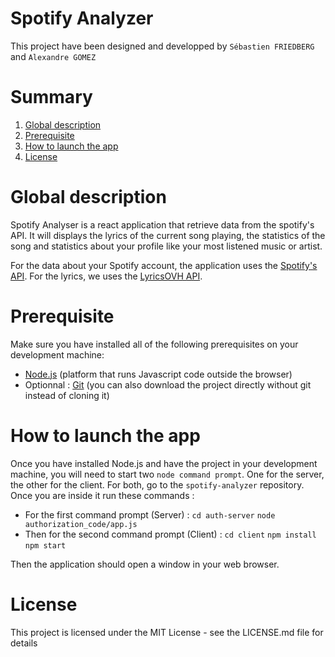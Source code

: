 # Spotify Analyzer

This project have been designed and developped by `Sébastien FRIEDBERG` and `Alexandre GOMEZ` 

# Summary
1. [Global description](#Global)
2. [Prerequisite](#Prerequisite)
3. [How to launch the app](#How-to-launch-the-app)
4. [License](#LICENSE)

# Global description

Spotify Analyser is a react application that retrieve data from the spotify's API. It will displays the lyrics of the current song playing, the statistics of the song and statistics about your profile like your most listened music or artist.

For the data about your Spotify account, the application uses the [Spotify's API](https://developer.spotify.com/documentation/web-api/). For the lyrics, we uses the [LyricsOVH API](https://lyricsovh.docs.apiary.io/).


# Prerequisite

Make sure you have installed all of the following prerequisites on your development machine:
* [Node.js](https://nodejs.org/en/) (platform that runs Javascript code outside the browser)
* Optionnal : [Git](https://git-scm.com/downloads) (you can also download the project directly without git instead of cloning it)


# How to launch the app

Once you have installed Node.js and have the project in your development machine, you will need to start two `node command prompt`. One for the server, the other for the client. For both, go to the `spotify-analyzer` repository. Once you are inside it run these commands :
* For the first command prompt (Server) : 
`cd auth-server`
`node authorization_code/app.js`
* Then for the second command prompt (Client) : 
`cd client`
`npm install`
`npm start`

Then the application should open a window in your web browser.

# License
This project is licensed under the MIT License - see the LICENSE.md file for details
